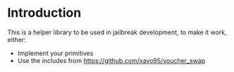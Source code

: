 # Introduction

This is a helper library to be used in jailbreak development, to make it work, either:

- Implement your primitives
- Use the includes from https://github.com/xavo95/voucher_swap
